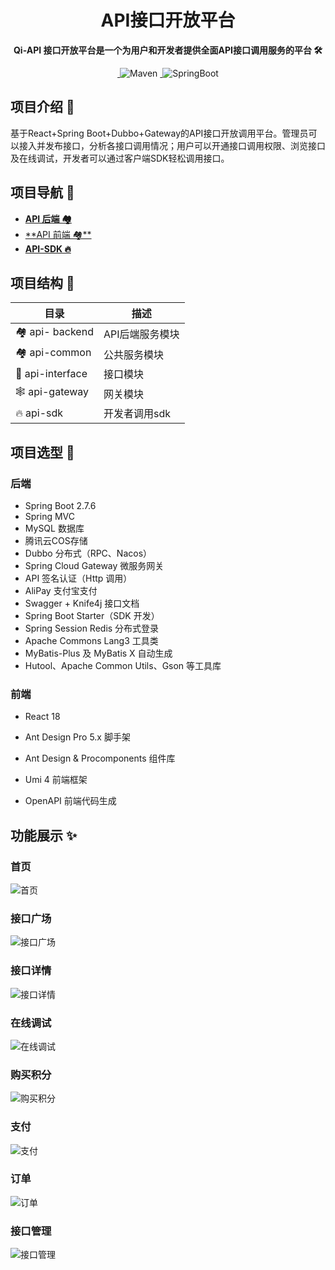 <h1 align="center">API接口开放平台</h1>
<p align="center"><strong>Qi-API 接口开放平台是一个为用户和开发者提供全面API接口调用服务的平台 🛠</strong></p>
<div align="center">
<a target="_blank" href="https://github.com/qimu666/qi-api">
    <img alt="" src="https://img.shields.io/github/stars/qimu666/qi-api.svg?style=social&label=Stars"/>
</a>
    <img alt="Maven" src="https://raster.shields.io/badge/Maven-3.6.3-red.svg"/>
<a target="_blank" href="https://www.oracle.com/technetwork/java/javase/downloads/index.html">
        <img alt="" src="https://img.shields.io/badge/JDK-1.8+-green.svg"/>
</a>
    <img alt="SpringBoot" src="https://raster.shields.io/badge/SpringBoot-2.7+-green.svg"/>
</div>

## 项目介绍 🙋
基于React+Spring Boot+Dubbo+Gateway的API接口开放调用平台。管理员可以接入并发布接口，分析各接口调用情况；用户可以开通接口调用权限、浏览接口及在线调试，开发者可以通过客户端SDK轻松调用接口。
## 项目导航 🧭
- [**API 后端 🏘️**](https://github.com/GoodLuckyed/api-project)
- [**API 前端 🏘**️](https://github.com/GoodLuckyed/api-frontend)
- [**API-SDK 🔥**](https://github.com/GoodLuckyed/api-sdk) 
## 项目结构 📑
| 目录               | 描述 |
|------------------| --- |
| 🏘️ api- backend | API后端服务模块 |
| 🏘️ api-common   | 公共服务模块 |
| 🔗 api-interface | 接口模块 |
| 🕸️ api-gateway  | 网关模块 |
| 🔥 api-sdk      | 开发者调用sdk |

## 项目选型 🎯
### 后端
- Spring Boot 2.7.6
- Spring MVC
- MySQL 数据库
- 腾讯云COS存储
- Dubbo 分布式（RPC、Nacos）
- Spring Cloud Gateway 微服务网关
- API 签名认证（Http 调用）
- AliPay  支付宝支付
- Swagger + Knife4j 接口文档
- Spring Boot Starter（SDK 开发）
- Spring Session Redis 分布式登录
- Apache Commons Lang3 工具类
- MyBatis-Plus 及 MyBatis X 自动生成
- Hutool、Apache Common Utils、Gson 等工具库

### 前端

- React 18

- Ant Design Pro 5.x 脚手架

- Ant Design & Procomponents 组件库

- Umi 4 前端框架

- OpenAPI 前端代码生成

## 功能展示 ✨
### 首页
![首页](https://github.com/GoodLuckyed/api-frontend/blob/master/public/images/index.png)
### 接口广场
![接口广场](https://github.com/GoodLuckyed/api-frontend/blob/master/public/images/square.png)
### 接口详情
![接口详情](https://github.com/GoodLuckyed/api-frontend/blob/master/public/images/detail.png)
### 在线调试
![在线调试](https://github.com/GoodLuckyed/api-frontend/blob/master/public/images/debug.png)
### 购买积分
![购买积分](https://github.com/GoodLuckyed/api-frontend/blob/master/public/images/mall.png)
### 支付
![支付](https://github.com/GoodLuckyed/api-frontend/blob/master/public/images/pay.png)
### 订单
![订单](https://github.com/GoodLuckyed/api-frontend/blob/master/public/images/order.png)
### 接口管理
![接口管理](https://github.com/GoodLuckyed/api-frontend/blob/master/public/images/admin.png)